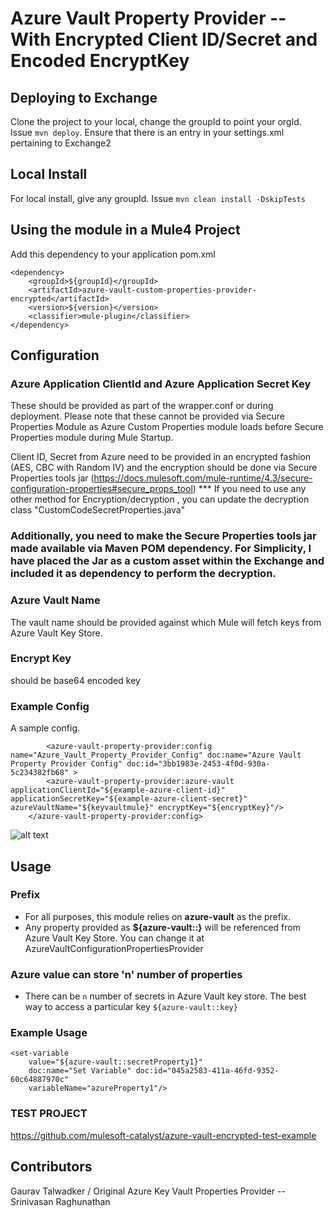 # Azure Vault Property Provider -- With Encrypted Client ID/Secret and Encoded EncryptKey


## Deploying to Exchange
Clone the project to your local, change the groupId to point your orgId. Issue `mvn deploy`.
Ensure that there is an entry in your settings.xml pertaining to Exchange2

## Local Install
For local install, give any groupId. Issue `mvn clean install -DskipTests`

## Using the module in a Mule4 Project
Add this dependency to your application pom.xml

```
<dependency>
	<groupId>${groupId}</groupId>
	<artifactId>azure-vault-custom-properties-provider-encrypted</artifactId>
	<version>${version}</version>
	<classifier>mule-plugin</classifier>
</dependency>
```

## Configuration


### Azure Application ClientId and Azure Application Secret Key
These should be provided as part of the wrapper.conf or during deployment.
Please note that these cannot be provided via Secure Properties Module as Azure Custom Properties module loads before Secure Properties module during Mule Startup.

Client ID, Secret from Azure need to be provided in an encrypted fashion (AES, CBC with Random IV) and the encryption should be done via Secure Properties tools jar (https://docs.mulesoft.com/mule-runtime/4.3/secure-configuration-properties#secure_props_tool)
*** If you need to use any other method for Encryption/decryption , you can update the decryption class "CustomCodeSecretProperties.java" 

### Additionally, you need to make the Secure Properties tools jar made available via Maven POM dependency. For Simplicity, I have placed the Jar as a custom asset within the Exchange and included it as dependency to perform the decryption. 


### Azure Vault Name
The vault name should be provided against which Mule will fetch keys from
Azure Vault Key Store.

### Encrypt Key 
should be base64 encoded key

### Example Config
A sample config.
```
		<azure-vault-property-provider:config name="Azure_Vault_Property_Provider_Config" doc:name="Azure Vault Property Provider Config" doc:id="3bb1983e-2453-4f0d-930a-5c234382fb68" >
		<azure-vault-property-provider:azure-vault applicationClientId="${example-azure-client-id}" applicationSecretKey="${example-azure-client-secret}" azureVaultName="${keyvaultmule}" encryptKey="${encryptKey}"/>
	</azure-vault-property-provider:config>
```

![alt text](encrypted_AzureVaultConnector.png)

## Usage

### Prefix
- For all purposes, this module relies on **azure-vault** as the prefix.
- Any property provided as **${azure-vault::}** will be referenced from Azure Vault Key Store.
You can change it at AzureVaultConfigurationPropertiesProvider

### Azure value can store 'n' number of  properties
- There can be `n` number of secrets in Azure Vault key store. The best way to access a particular key
`${azure-vault::key}`

### Example Usage

```
<set-variable
    value="${azure-vault::secretProperty1}"
    doc:name="Set Variable" doc:id="045a2583-411a-46fd-9352-60c64887970c"
    variableName="azureProperty1"/>

```

### TEST PROJECT

https://github.com/mulesoft-catalyst/azure-vault-encrypted-test-example

## Contributors
 Gaurav Talwadker / Original Azure Key Vault Properties Provider -- Srinivasan Raghunathan
